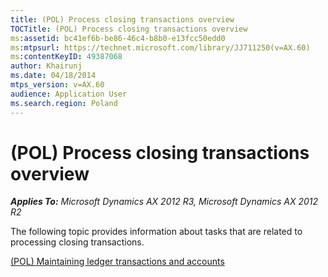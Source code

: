 ```yaml
---
title: (POL) Process closing transactions overview
TOCTitle: (POL) Process closing transactions overview
ms:assetid: bc41ef6b-be86-46c4-b8b0-e13fcc50edd0
ms:mtpsurl: https://technet.microsoft.com/library/JJ711250(v=AX.60)
ms:contentKeyID: 49387068
author: Khairunj
ms.date: 04/18/2014
mtps_version: v=AX.60
audience: Application User
ms.search.region: Poland
---
```


# (POL) Process closing transactions overview 


_**Applies To:** Microsoft Dynamics AX 2012 R3, Microsoft Dynamics AX 2012 R2_

The following topic provides information about tasks that are related to processing closing transactions.

[(POL) Maintaining ledger transactions and accounts](pol-maintaining-ledger-transactions-and-accounts.md)

  



